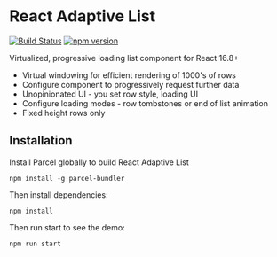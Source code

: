 # React Adaptive List

[![Build Status](https://travis-ci.org/fsjsd/react-adaptive-list.svg?branch=master)](https://travis-ci.org/fsjsd/react-adaptive-list)
 [![npm version](http://img.shields.io/npm/v/react-adaptive-list.svg?style=flat)](https://npmjs.org/package/react-adaptive-list "View this project on npm")
 
Virtualized, progressive loading list component for React 16.8+

* Virtual windowing for efficient rendering of 1000's of rows
* Configure component to progressively request further data
* Unopinionated UI - you set row style, loading UI
* Configure loading modes - row tombstones or end of list animation
* Fixed height rows only

## Installation

Install Parcel globally to build React Adaptive List

```
npm install -g parcel-bundler
```

Then install dependencies:

```
npm install
```

Then run start to see the demo:

```
npm run start
```
